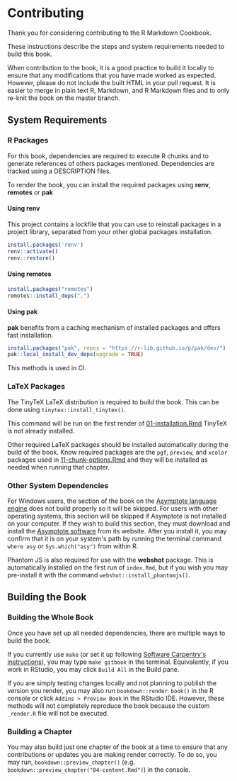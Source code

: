 # Contributing

Thank you for considering contributing to the R Markdown Cookbook.

These instructions describe the steps and system requirements needed to build this book. 

When contribution to the book, it is a good practice to build it locally to ensure that any modifications that you have made worked as expected. However, please do not include the built HTML in your pull request. It is easier to merge in plain text R, Markdown, and R Markdown files and to only re-knit the book on the master branch. 

## System Requirements

### R Packages

For this book, dependencies are required to execute R chunks and to generate references of others packages mentioned. Dependencies are tracked using a DESCRIPTION files. 

To render the book, you can install the required packages using **renv**, **remotes** or **pak**

#### Using **renv**

This project contains a lockfile that you can use to reinstall packages in a project library, separated from your other global packages installation. 

```r
install.packages('renv')
renv::activate()
renv::restore()
```

#### Using **remotes**

```r
install.packages("remotes")
remotes::install_deps(".")
```

#### Using **pak**

**pak** benefits from a caching mechanism of installed packages and offers fast installation.

```r
install.packages("pak", repos = "https://r-lib.github.io/p/pak/dev/")
pak::local_install_dev_deps(upgrade = TRUE)
```

This methods is used in CI. 

### LaTeX Packages

The TinyTeX LaTeX distribution is required to build the book. This can be done using `tinytex::install_tinytex()`. 

This command will be run on the first render of [01-installation.Rmd](https://github.com/yihui/rmarkdown-cookbook/blob/master/01-installation.Rmd) TinyTeX is not already installed.

Other required LaTeX packages should be installed automatically during the build of the book. Know required packages are the `pgf`, `preview`, and `xcolor` packages used in [11-chunk-options.Rmd](https://github.com/yihui/rmarkdown-cookbook/blob/master/11-chunk-options.Rmd) and they will be installed as needed when running that chapter. 

### Other System Dependencies

For Windows users, the section of the book on the [Asymptote language engine](https://bookdown.org/yihui/rmarkdown-cookbook/eng-asy.html) does not build properly so it will be skipped. For users with other operating systems, this section will be skipped if Asymptote is not installed on your computer. If they wish to build this section, they must download and install the [Asymptote software](https://asymptote.sourceforge.io/) from its website. After you install it, you may confirm that it is on your system's path by running the terminal command `where asy` or `Sys.which("asy")` from within R.

Phantom JS is also required for use with the **webshot** package. This is automatically installed on the first run of `index.Rmd`, but if you wish you may pre-install it with the command `webshot::install_phantomjs()`.

## Building the Book

### Building the Whole Book

Once you have set up all needed dependencies, there are multiple ways to build the book. 

If you currently use `make` (or set it up following [Software Carpentry's instructions](https://swcarpentry.github.io/make-novice/)), you may type `make gitbook` in the terminal. Equivalently, if you work in RStudio, you may click `Build All` in the Build pane.

If you are simply testing changes locally and not planning to publish the version you render, you may also run `bookdown::render_book()` in the R console or click `Addins > Preview Book` in the RStudio IDE. However, these methods will not completely reproduce the book because the custom `_render.R` file will not be executed.

### Building a Chapter

You may also build just one chapter of the book at a time to ensure that any contributions or updates you are making render correctly. To do so, you may run, `bookdown::preview_chapter()` (e.g. `bookdown::preview_chapter("04-content.Rmd")`) in the console. 


